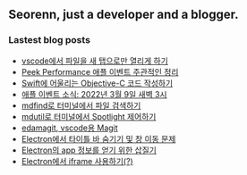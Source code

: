 ## Seorenn, just a developer and a blogger.

### Lastest blog posts

<!-- BLOG-POST-LIST:START -->
- [vscode에서 파일을 새 탭으로만 열리게 하기](https://seorenn.tistory.com/224)
- [Peek Performance 애플 이벤트 주관적인 정리](https://seorenn.tistory.com/229)
- [Swift에 어울리는 Objective-C 코드 작성하기](https://seorenn.tistory.com/222)
- [애플 이벤트 소식: 2022년 3월 9일 새벽 3시](https://seorenn.tistory.com/228)
- [mdfind로 터미널에서 파일 검색하기](https://seorenn.tistory.com/218)
- [mdutil로 터미널에서 Spotlight 제어하기](https://seorenn.tistory.com/217)
- [edamagit, vscode용 Magit](https://seorenn.tistory.com/225)
- [Electron에서 타이틀 바 숨기기 및 창 이동 문제](https://seorenn.tistory.com/221)
- [Electron의 app 정보를 얻기 위한 삽질기](https://seorenn.tistory.com/220)
- [Electron에서 iframe 사용하기&lpar;?&rpar;](https://seorenn.tistory.com/219)
<!-- BLOG-POST-LIST:END -->

